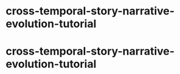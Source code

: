 # cross-temporal-story-narrative-evolution-tutorial
# cross-temporal-story-narrative-evolution-tutorial
